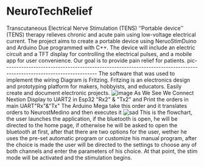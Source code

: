 # NeuroTechRelief
Transcutaneous Electrical Nerve Stimulation (TENS) ‘’Portable device’’ (TENS) therapy relieves chronic and acute pain using low-voltage electrical current. The project aims to create a portable device using NeruoStimDuino and Arduino Due programmed with C++. The device will include an electric circuit and a TFT display for controlling the electrical pulses, and a mobile app for user convenience. Our goal is to provide pain relief for patients.
pic--------------------------------------------------------------------------------------------------------------------
The software that was used to implement the wiring Diagram is Fritzing. Fritzing is 
an electronics design and prototyping platform for makers, hobbyists, and educators. 
Easily create and document electronic projects. 
![image](https://github.com/912200Mm/NeuroTechRelief/assets/103856066/090f6b0a-2e41-4509-8af6-fe10d7e366e4)
As We See We Connect Nextion Display to UART2 in Esp32 "Rx2" & "Tx2" and Print the orders in main UART"Rx"&"Tx" The Arduino Mega take this order and it translates orders to NeurostMedino and then executes it 
![sad](https://github.com/912200Mm/NeuroTechRelief/assets/103856066/80e971a8-8ec0-450c-b751-470d1b2fa3e7)
This is the flowchart, the user launches the application, if the bluetooth is open, he will be directed to the home page, if otherwise he will be asked to open the bluetooth at first, after that there are two options for the user, wether he uses the pre-set automatic program or customize his manual program, after the choice is made the user will be directed to the settings to choose any of both channels and enter the parameters of his choice. At that point, the stim mode will be activated and the stimulation begins.
